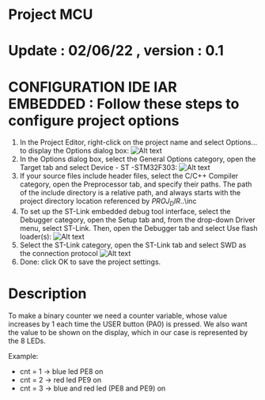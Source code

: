 # Project MCU
# Update : 02/06/22 , version : 0.1

# CONFIGURATION IDE IAR EMBEDDED : Follow these steps to configure project options
1. In the Project Editor, right-click on the project name and select Options... to display the Options dialog box:
![Alt text](https://github.com/massiAvg/MCU/blob/develop/config_ide/config1.png)
2. In the Options dialog box, select the General Options category, open the Target tab and select Device - ST -STM32F303:
![Alt text](https://github.com/massiAvg/MCU/blob/develop/config_ide/config2.png)
3. If your source files include header files, select the C/C++ Compiler category, open the Preprocessor tab, and specify their paths. The path of the
include directory is a relative path, and always starts with the project directory location referenced by $PROJ_DIR$\..\inc
4. To set up the ST-Link embedded debug tool interface, select the Debugger category, open the Setup tab and, from the drop-down Driver menu, select ST-Link. Then,
open the Debugger tab and select Use flash loader(s):
![Alt text](https://github.com/massiAvg/MCU/blob/develop/config_ide/config3.png)
5. Select the ST-Link category, open the ST-Link tab and select SWD as the connection protocol
![Alt text](https://github.com/massiAvg/MCU/blob/develop/config_ide/config4.png)
6. Done: click OK to save the project settings.

# Description

To make a binary counter we need a counter variable, whose value increases by 1 each time the USER button (PA0) is pressed. 
We also want the value to be shown on the display, which in our case is represented by the 8 LEDs.

Example:

- cnt = 1 -> blue led PE8 on
- cnt = 2 -> red led PE9 on
- cnt = 3 -> blue and red led (PE8 and PE9) on

